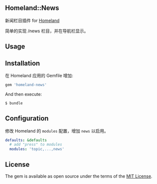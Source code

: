 Homeland::News
--------------

新闻栏目插件 for [Homeland](https://gethomeland.com)

简单的实现 /news 栏目，并在导航栏显示。

## Usage

## Installation

在 Homeland 应用的 Gemfile 增加:

```ruby
gem 'homeland-news'
```

And then execute:
```bash
$ bundle
```

## Configuration

修改 Homeland 的 `modules` 配置，增加 `news` 以启用。

```yml
defaults: &defaults
  # add "press" to modules
  modules: 'topic,...,news'
```

## License
The gem is available as open source under the terms of the [MIT License](http://opensource.org/licenses/MIT).
